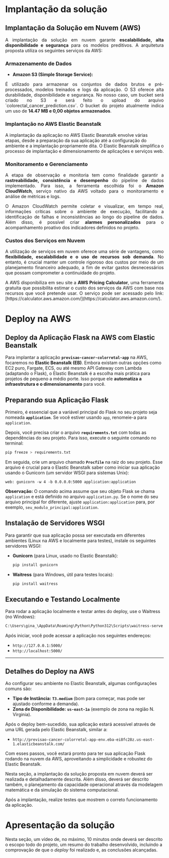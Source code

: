# Implantação da solução

## Implantação da Solução em Nuvem (AWS)

<p align="justify">A implantação da solução em nuvem garante <strong>escalabilidade, alta disponibilidade e segurança</strong> para os modelos preditivos. A arquitetura proposta utiliza os seguintes serviços da AWS:</p>

### Armazenamento de Dados

* **Amazon S3 (Simple Storage Service):**
<p align="justify">É utilizado para armazenar os conjuntos de dados brutos e pré-processados, modelos treinados e logs da aplicação. O S3 oferece alta durabilidade, disponibilidade e segurança. No nosso caso, um bucket será criado no S3 e será feito o upload do arquivo `colorectal_cancer_prediction.csv`. O bucket do projeto atualmente indica um uso de <strong>14.47 MB e 0,00 objetos armazenados</strong>.</p>

### Implantação no AWS Elastic Beanstalk

A implantação da aplicação no AWS Elastic Beanstalk envolve várias etapas, desde a preparação da sua aplicação até a configuração do ambiente e a implantação propriamente dita. O Elastic Beanstalk simplifica o processo de implantação e dimensionamento de aplicações e serviços web.

### Monitoramento e Gerenciamento

<p align="justify">A etapa de observação e monitoria tem como finalidade garantir a <strong>rastreabilidade, consistência e desempenho</strong> do pipeline de dados implementado. Para isso, a ferramenta escolhida foi o <strong>Amazon CloudWatch</strong>, serviço nativo da AWS voltado para o monitoramento e análise de métricas e logs.</p>    

<p align="justify">O Amazon CloudWatch permite coletar e visualizar, em tempo real, informações críticas sobre o ambiente de execução, facilitando a identificação de falhas e inconsistências ao longo do pipeline de dados. Além disso, é possível criar <strong>alarmes personalizados</strong> para o acompanhamento proativo dos indicadores definidos no projeto.</p>    

### Custos dos Serviços em Nuvem

<p align="justify">A utilização de serviços em nuvem oferece uma série de vantagens, como <strong>flexibilidade, escalabilidade e o uso de recursos sob demanda</strong>. No entanto, é crucial manter um controle rigoroso dos custos por meio de um planejamento financeiro adequado, a fim de evitar gastos desnecessários que possam comprometer a continuidade do projeto.</p>    

<p align="justify">A AWS disponibiliza em seu site a <strong>AWS Pricing Calculator</strong>, uma ferramenta gratuita que possibilita estimar o custo dos serviços da AWS com base nos recursos que você pretende usar. O serviço pode ser acessado pelo link: [https://calculator.aws.amazon.com/](https://calculator.aws.amazon.com/).</p>    

# Deploy na AWS

## Deploy da Aplicação Flask na AWS com Elastic Beanstalk

Para implantar a aplicação **`previsao-cancer-colorretal-app`** na AWS, focaremos no **Elastic Beanstalk (EB)**. Embora existam outras opções como EC2 puro, Fargate, ECS, ou até mesmo API Gateway com Lambda (adaptando o Flask), o Elastic Beanstalk é a escolha mais prática para projetos de pequeno a médio porte. Isso porque ele **automatiza a infraestrutura e o dimensionamento** para você.

## Preparando sua Aplicação Flask

Primeiro, é essencial que a variável principal do Flask no seu projeto seja nomeada **`application`**. Se você estiver usando `app`, renomeie-a para `application`.

Depois, você precisa criar o arquivo **`requirements.txt`** com todas as dependências do seu projeto. Para isso, execute o seguinte comando no terminal:

```bash
pip freeze > requirements.txt
```

Em seguida, crie um arquivo chamado **`Procfile`** na raiz do seu projeto. Esse arquivo é crucial para o Elastic Beanstalk saber como iniciar sua aplicação usando o Gunicorn (um servidor WSGI para sistemas Unix):

```plaintext
web: gunicorn -w 4 -b 0.0.0.0:5000 application:application
```

**Observação:** O comando acima assume que seu objeto Flask se chama `application` e está definido no arquivo `application.py`. Se o nome do seu arquivo principal for diferente, ajuste `application:application` para, por exemplo, `seu_modulo_principal:application`.

## Instalação de Servidores WSGI

Para garantir que sua aplicação possa ser executada em diferentes ambientes (Linux na AWS e localmente para testes), instale os seguintes servidores WSGI:

* **Gunicorn** (para Linux, usado no Elastic Beanstalk):

    ```bash
    pip install gunicorn
    ```

* **Waitress** (para Windows, útil para testes locais):

    ```bash
    pip install waitress
    ```

## Executando e Testando Localmente

Para rodar a aplicação localmente e testar antes do deploy, use o Waitress (no Windows):

```bash
C:\Users\gina_\AppData\Roaming\Python\Python312\Scripts\waitress-serve --host=0.0.0.0 --port=5000 application:application
```

Após iniciar, você pode acessar a aplicação nos seguintes endereços:

* `http://127.0.0.1:5000/`
* `http://localhost:5000/`

---

## Detalhes do Deploy na AWS

Ao configurar seu ambiente no Elastic Beanstalk, algumas configurações comuns são:

* **Tipo de Instância:** **`T3.medium`** (bom para começar, mas pode ser ajustado conforme a demanda).
* **Zona de Disponibilidade:** **`us-east-1a`** (exemplo de zona na região N. Virginia).

Após o deploy bem-sucedido, sua aplicação estará acessível através de uma URL gerada pelo Elastic Beanstalk, similar a:

* `http://previsao-cancer-colorretal-app-env.eba-ei8fc28z.us-east-1.elasticbeanstalk.com/`

Com esses passos, você estará pronto para ter sua aplicação Flask rodando na nuvem da AWS, aproveitando a simplicidade e robustez do Elastic Beanstalk.


Nesta seção, a implantação da solução proposta em nuvem deverá ser realizada e detalhadamente descrita. Além disso, deverá ser descrito também, o planejamento da capacidade operacional através da modelagem matemática e da simulação do sistema computacional.

Após a implantação, realize testes que mostrem o correto funcionamento da aplicação.

# Apresentação da solução

Nesta seção, um vídeo de, no máximo, 10 minutos onde deverá ser descrito o escopo todo do projeto, um resumo do trabalho desenvolvido, incluindo a comprovação de que o _deploy_ foi realizado e, as conclusões alcançadas.


